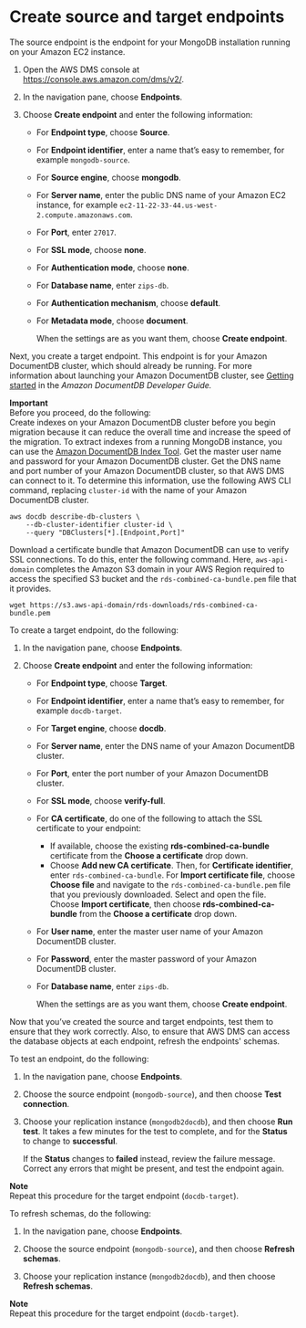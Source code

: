 # Create source and target endpoints<a name="chap-mongodb2documentdb.04"></a>

The source endpoint is the endpoint for your MongoDB installation running on your Amazon EC2 instance\.

1. Open the AWS DMS console at [https://console\.aws\.amazon\.com/dms/v2/](https://console.aws.amazon.com/dms/v2/)\.

1. In the navigation pane, choose **Endpoints**\.

1. Choose **Create endpoint** and enter the following information:
   + For **Endpoint type**, choose **Source**\.
   + For **Endpoint identifier**, enter a name that’s easy to remember, for example `mongodb-source`\.
   + For **Source engine**, choose **mongodb**\.
   + For **Server name**, enter the public DNS name of your Amazon EC2 instance, for example `ec2-11-22-33-44.us-west-2.compute.amazonaws.com`\.
   + For **Port**, enter `27017`\.
   + For **SSL mode**, choose **none**\.
   + For **Authentication mode**, choose **none**\.
   + For **Database name**, enter `zips-db`\.
   + For **Authentication mechanism**, choose **default**\.
   + For **Metadata mode**, choose **document**\.

     When the settings are as you want them, choose **Create endpoint**\.

Next, you create a target endpoint\. This endpoint is for your Amazon DocumentDB cluster, which should already be running\. For more information about launching your Amazon DocumentDB cluster, see [Getting started](https://docs.aws.amazon.com/documentdb/latest/developerguide/getting-started.html) in the *Amazon DocumentDB Developer Guide\.* 

**Important**  
Before you proceed, do the following:  
Create indexes on your Amazon DocumentDB cluster before you begin migration because it can reduce the overall time and increase the speed of the migration\. To extract indexes from a running MongoDB instance, you can use the [Amazon DocumentDB Index Tool](https://github.com/awslabs/amazon-documentdb-tools)\.
Get the master user name and password for your Amazon DocumentDB cluster\.
Get the DNS name and port number of your Amazon DocumentDB cluster, so that AWS DMS can connect to it\. To determine this information, use the following AWS CLI command, replacing ` cluster-id ` with the name of your Amazon DocumentDB cluster\.  

  ```
  aws docdb describe-db-clusters \
      --db-cluster-identifier cluster-id \
      --query "DBClusters[*].[Endpoint,Port]"
  ```
Download a certificate bundle that Amazon DocumentDB can use to verify SSL connections\. To do this, enter the following command\. Here, ` aws-api-domain ` completes the Amazon S3 domain in your AWS Region required to access the specified S3 bucket and the `rds-combined-ca-bundle.pem` file that it provides\.  

  ```
  wget https://s3.aws-api-domain/rds-downloads/rds-combined-ca-bundle.pem
  ```

To create a target endpoint, do the following:

1. In the navigation pane, choose **Endpoints**\.

1. Choose **Create endpoint** and enter the following information:
   + For **Endpoint type**, choose **Target**\.
   + For **Endpoint identifier**, enter a name that’s easy to remember, for example `docdb-target`\.
   + For **Target engine**, choose **docdb**\.
   + For **Server name**, enter the DNS name of your Amazon DocumentDB cluster\.
   + For **Port**, enter the port number of your Amazon DocumentDB cluster\.
   + For **SSL mode**, choose **verify\-full**\.
   + For **CA certificate**, do one of the following to attach the SSL certificate to your endpoint:
     + If available, choose the existing **rds\-combined\-ca\-bundle** certificate from the **Choose a certificate** drop down\.
     + Choose **Add new CA certificate**\. Then, for **Certificate identifier**, enter `rds-combined-ca-bundle`\. For **Import certificate file**, choose **Choose file** and navigate to the `rds-combined-ca-bundle.pem` file that you previously downloaded\. Select and open the file\. Choose **Import certificate**, then choose **rds\-combined\-ca\-bundle** from the **Choose a certificate** drop down\.
   + For **User name**, enter the master user name of your Amazon DocumentDB cluster\.
   + For **Password**, enter the master password of your Amazon DocumentDB cluster\.
   + For **Database name**, enter `zips-db`\.

     When the settings are as you want them, choose **Create endpoint**\.

Now that you’ve created the source and target endpoints, test them to ensure that they work correctly\. Also, to ensure that AWS DMS can access the database objects at each endpoint, refresh the endpoints' schemas\.

To test an endpoint, do the following:

1. In the navigation pane, choose **Endpoints**\.

1. Choose the source endpoint \(`mongodb-source`\), and then choose **Test connection**\.

1. Choose your replication instance \(`mongodb2docdb`\), and then choose **Run test**\. It takes a few minutes for the test to complete, and for the **Status** to change to **successful**\.

   If the **Status** changes to **failed** instead, review the failure message\. Correct any errors that might be present, and test the endpoint again\.

**Note**  
Repeat this procedure for the target endpoint \(`docdb-target`\)\.

To refresh schemas, do the following:

1. In the navigation pane, choose **Endpoints**\.

1. Choose the source endpoint \(`mongodb-source`\), and then choose **Refresh schemas**\.

1. Choose your replication instance \(`mongodb2docdb`\), and then choose **Refresh schemas**\.

**Note**  
Repeat this procedure for the target endpoint \(`docdb-target`\)\.